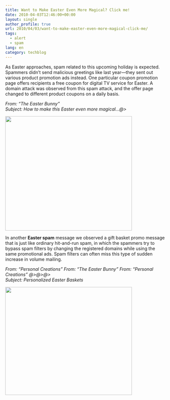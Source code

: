 ```yaml
---
title: Want to Make Easter Even More Magical? Click me!
date: 2010-04-03T12:46:00+00:00
layout: single
author_profile: true
url: 2010/04/03/want-to-make-easter-even-more-magical-click-me/
tags:
  - alert
  - spam
lang: en
category: techblog
---
```

As Easter approaches, spam related to this upcoming holiday is expected. Spammers didn’t send malicious greetings like last year—they sent out various product promotion ads instead. One particular coupon promotion page offers recipients a free coupon for digital TV service for Easter. A domain attack was observed from this spam attack, and the offer page changed to different product coupons on a daily basis.

_From: &#8220;The Easter Bunny&#8221; <easterbunny removed>  
Subject: How to make this Easter even more magical&#8230;</easterbunny>@>_

<div>
  <a href="http://2.bp.blogspot.com/_vaUVXcmC3OI/S7cwqe7OMhI/AAAAAAAABdE/hlYcQf8X-A4/s1600-h/Screen+shot+2010-04-01+at+9.40.09+PM.jpg" imageanchor="1"><img border="0" height="361" src="http://2.bp.blogspot.com/_vaUVXcmC3OI/S7cwqe7OMhI/AAAAAAAABdE/hlYcQf8X-A4/s400/Screen+shot+2010-04-01+at+9.40.09+PM.jpg" width="400" /></a>
</div>

In another **Easter spam** message we observed a gift basket promo message that is just like ordinary hit-and-run spam, in which the spammers try to bypass spam filters by changing the registered domains while using the same promotional ads. Spam filters can often miss this type of sudden increase in volume mailing.

_From: &#8220;Personal Creations&#8221; <theeasterbunny removed>From: &#8220;The Easter Bunny&#8221; <personalcreations removed>From: &#8220;Personal Creations&#8221; <personalcreations removed></personalcreations>@></personalcreations>@></theeasterbunny>@>_  
_Subject: Personalized Easter Baskets_ 

<div>
  <a href="http://2.bp.blogspot.com/_vaUVXcmC3OI/S7cws_UezfI/AAAAAAAABdI/eEfchGwVcAw/s1600-h/Screen+shot+2010-04-01+at+9.40.21+PM.jpg" imageanchor="1"><img border="0" height="341" src="http://2.bp.blogspot.com/_vaUVXcmC3OI/S7cws_UezfI/AAAAAAAABdI/eEfchGwVcAw/s400/Screen+shot+2010-04-01+at+9.40.21+PM.jpg" width="400" /></a>
</div>